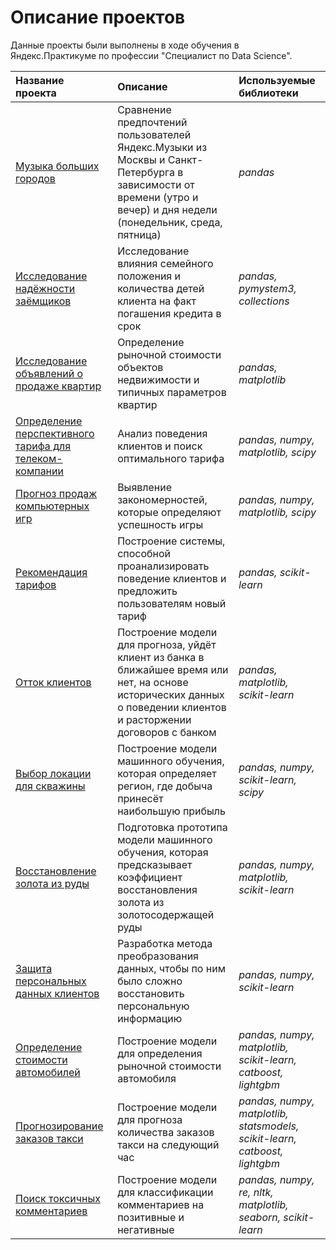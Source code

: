 # Описание проектов

Данные проекты были выполнены в ходе обучения в Яндекс.Практикуме по профессии "Специалист по Data Science".

| Название проекта | Описание | Используемые библиотеки | 
| :---------------------- | :---------------------- | :---------------------- |
| [Музыка больших городов](big_cities_music) | Сравнение предпочтений пользователей Яндекс.Музыки из Москвы и Санкт-Петербурга в зависимости от времени (утро и вечер) и дня недели (понедельник, среда, пятница)| *pandas* |
| [Исследование надёжности заёмщиков](reliability_of_borrowers) | Исследование влияния семейного положения и количества детей клиента на факт погашения кредита в срок | *pandas, pymystem3, collections* |
| [Исследование объявлений о продаже квартир](sale_of_apartments) | Определение рыночной стоимости объектов недвижимости и типичных параметров квартир | *pandas, matplotlib* |
| [Определение перспективного тарифа для телеком-компании](promising_tariff) | Анализ поведения клиентов и поиск оптимального тарифа | *pandas, numpy, matplotlib, scipy* |
| [Прогноз продаж компьютерных игр](sale_of_computer_games) | Выявление закономерностей, которые определяют успешность игры | *pandas, numpy, matplotlib, scipy* |
| [Рекомендация тарифов](recommendation_of_tariffs) | Построение системы, способной проанализировать поведение клиентов и предложить пользователям новый тариф | *pandas, scikit-learn* |
| [Отток клиентов](сustomer_outflow) | Построение модели для прогноза, уйдёт клиент из банка в ближайшее время или нет, на основе исторических данных о поведении клиентов и расторжении договоров с банком | *pandas, matplotlib, scikit-learn* |
| [Выбор локации для скважины](сhoosing_location) | Построение модели машинного обучения, которая определяет регион, где добыча принесёт наибольшую прибыль | *pandas, numpy, scikit-learn, scipy* |
| [Восстановление золота из руды](recovery_of_gold) | Подготовка прототипа модели машинного обучения, которая предсказывает коэффициент восстановления золота из золотосодержащей руды | *pandas, numpy, matplotlib, scikit-learn* |
| [Защита персональных данных клиентов](protection_of_data) | Разработка метода преобразования данных, чтобы по ним было сложно восстановить персональную информацию | *pandas, numpy, scikit-learn* |
| [Определение стоимости автомобилей](cost_of_cars) | Построение модели для определения рыночной стоимости автомобиля | *pandas, numpy, matplotlib, scikit-learn, catboost, lightgbm* |
| [Прогнозирование заказов такси](taxi_orders) | Построение модели для прогноза количества заказов такси на следующий час | *pandas, numpy, matplotlib, statsmodels, scikit-learn, catboost, lightgbm* |
| [Поиск токсичных комментариев](toxic_comments) | Построение модели для классификации комментариев на позитивные и негативные | *pandas, numpy, re, nltk, matplotlib, seaborn, scikit-learn* |
